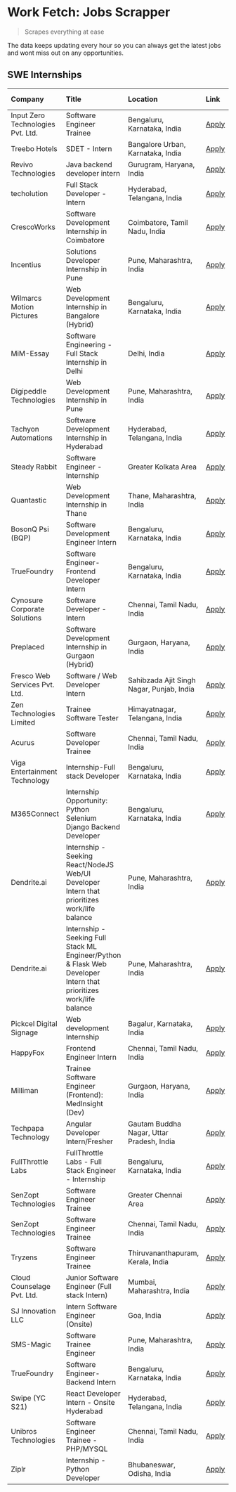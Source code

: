 # Work Fetch: Jobs Scrapper
> Scrapes everything at ease

The data keeps updating every hour so you can always get the latest jobs and wont miss out on any opportunities.

## SWE Internships
<!--START_SECTION:workfetch-->
| Company                           | Title                                                                                                              | Location                                  | Link                                                                                                                                                                                                                                                                                                                              | Date Posted   |
|:----------------------------------|:-------------------------------------------------------------------------------------------------------------------|:------------------------------------------|:----------------------------------------------------------------------------------------------------------------------------------------------------------------------------------------------------------------------------------------------------------------------------------------------------------------------------------|:--------------|
| Input Zero Technologies Pvt. Ltd. | Software Engineer Trainee                                                                                          | Bengaluru, Karnataka, India               | [Apply](https://in.linkedin.com/jobs/view/software-engineer-trainee-at-input-zero-technologies-pvt-ltd-3905719308?position=47&pageNum=0&refId=N7IZuA0My%2FqeWru5g0D5Aw%3D%3D&trackingId=f4Bcur0PdsHuxruR2%2B%2BnLw%3D%3D&trk=public_jobs_jserp-result_search-card)                                                                | 2024-04-21    |
| Treebo Hotels                     | SDET - Intern                                                                                                      | Bangalore Urban, Karnataka, India         | [Apply](https://in.linkedin.com/jobs/view/sdet-intern-at-treebo-hotels-3902832257?position=10&pageNum=0&refId=N7IZuA0My%2FqeWru5g0D5Aw%3D%3D&trackingId=9u5VC9f2yv0TvHHw9mK1fQ%3D%3D&trk=public_jobs_jserp-result_search-card)                                                                                                    | 2024-04-19    |
| Revivo Technologies               | Java backend developer intern                                                                                      | Gurugram, Haryana, India                  | [Apply](https://in.linkedin.com/jobs/view/java-backend-developer-intern-at-revivo-technologies-3906034446?position=27&pageNum=0&refId=N7IZuA0My%2FqeWru5g0D5Aw%3D%3D&trackingId=T8eSzIGz4KLk5DpcahdHNQ%3D%3D&trk=public_jobs_jserp-result_search-card)                                                                            | 2024-04-19    |
| techolution                       | Full Stack Developer - Intern                                                                                      | Hyderabad, Telangana, India               | [Apply](https://in.linkedin.com/jobs/view/full-stack-developer-intern-at-techolution-3904814977?position=29&pageNum=0&refId=N7IZuA0My%2FqeWru5g0D5Aw%3D%3D&trackingId=cZAWARa8DxUFBqRWMVh2SA%3D%3D&trk=public_jobs_jserp-result_search-card)                                                                                      | 2024-04-18    |
| CrescoWorks                       | Software Development Internship in Coimbatore                                                                      | Coimbatore, Tamil Nadu, India             | [Apply](https://in.linkedin.com/jobs/view/software-development-internship-in-coimbatore-at-crescoworks-3904327953?position=8&pageNum=0&refId=N7IZuA0My%2FqeWru5g0D5Aw%3D%3D&trackingId=lFAmPvzLN5LiO24Jnsx2ZQ%3D%3D&trk=public_jobs_jserp-result_search-card)                                                                     | 2024-04-17    |
| Incentius                         | Solutions Developer Internship in Pune                                                                             | Pune, Maharashtra, India                  | [Apply](https://in.linkedin.com/jobs/view/solutions-developer-internship-in-pune-at-incentius-3904329499?position=15&pageNum=0&refId=N7IZuA0My%2FqeWru5g0D5Aw%3D%3D&trackingId=0mvMLAw9USMplGNjRhk5Wg%3D%3D&trk=public_jobs_jserp-result_search-card)                                                                             | 2024-04-17    |
| Wilmarcs Motion Pictures          | Web Development Internship in Bangalore (Hybrid)                                                                   | Bengaluru, Karnataka, India               | [Apply](https://in.linkedin.com/jobs/view/web-development-internship-in-bangalore-hybrid-at-wilmarcs-motion-pictures-3904333111?position=43&pageNum=0&refId=N7IZuA0My%2FqeWru5g0D5Aw%3D%3D&trackingId=NKCVBq2XEk2n7%2F5RwxCMwA%3D%3D&trk=public_jobs_jserp-result_search-card)                                                    | 2024-04-17    |
| MiM-Essay                         | Software Engineering - Full Stack Internship in Delhi                                                              | Delhi, India                              | [Apply](https://in.linkedin.com/jobs/view/software-engineering-full-stack-internship-in-delhi-at-mim-essay-3901647332?position=19&pageNum=0&refId=N7IZuA0My%2FqeWru5g0D5Aw%3D%3D&trackingId=MkKHw%2F02xco%2BUyruQxwRvw%3D%3D&trk=public_jobs_jserp-result_search-card)                                                            | 2024-04-15    |
| Digipeddle Technologies           | Web Development Internship in Pune                                                                                 | Pune, Maharashtra, India                  | [Apply](https://in.linkedin.com/jobs/view/web-development-internship-in-pune-at-digipeddle-technologies-3898605884?position=38&pageNum=0&refId=N7IZuA0My%2FqeWru5g0D5Aw%3D%3D&trackingId=QfvaNDS6Tc0ZV7DhjGjk8Q%3D%3D&trk=public_jobs_jserp-result_search-card)                                                                   | 2024-04-13    |
| Tachyon Automations               | Software Development Internship in Hyderabad                                                                       | Hyderabad, Telangana, India               | [Apply](https://in.linkedin.com/jobs/view/software-development-internship-in-hyderabad-at-tachyon-automations-3896969464?position=23&pageNum=0&refId=N7IZuA0My%2FqeWru5g0D5Aw%3D%3D&trackingId=NlSog6W2H3uJVeApo1n4kA%3D%3D&trk=public_jobs_jserp-result_search-card)                                                             | 2024-04-12    |
| Steady Rabbit                     | Software Engineer - Internship                                                                                     | Greater Kolkata Area                      | [Apply](https://in.linkedin.com/jobs/view/software-engineer-internship-at-steady-rabbit-3885171077?position=4&pageNum=0&refId=N7IZuA0My%2FqeWru5g0D5Aw%3D%3D&trackingId=uwHTQLhmkc%2BQDM9w2nYfsw%3D%3D&trk=public_jobs_jserp-result_search-card)                                                                                  | 2024-04-08    |
| Quantastic                        | Web Development Internship in Thane                                                                                | Thane, Maharashtra, India                 | [Apply](https://in.linkedin.com/jobs/view/web-development-internship-in-thane-at-quantastic-3888221292?position=57&pageNum=0&refId=N7IZuA0My%2FqeWru5g0D5Aw%3D%3D&trackingId=uR5QmyArGaW8OAa%2FYgJh%2Fw%3D%3D&trk=public_jobs_jserp-result_search-card)                                                                           | 2024-04-08    |
| BosonQ Psi (BQP)                  | Software Development Engineer Intern                                                                               | Bengaluru, Karnataka, India               | [Apply](https://in.linkedin.com/jobs/view/software-development-engineer-intern-at-bosonq-psi-bqp-3888328596?position=22&pageNum=0&refId=N7IZuA0My%2FqeWru5g0D5Aw%3D%3D&trackingId=%2FljvchIQ%2Ba64Za%2BncBl2Iw%3D%3D&trk=public_jobs_jserp-result_search-card)                                                                    | 2024-04-06    |
| TrueFoundry                       | Software Engineer- Frontend Developer Intern                                                                       | Bengaluru, Karnataka, India               | [Apply](https://in.linkedin.com/jobs/view/software-engineer-frontend-developer-intern-at-truefoundry-3887320206?position=13&pageNum=0&refId=N7IZuA0My%2FqeWru5g0D5Aw%3D%3D&trackingId=y98QwNeXx5LWyF3Br3oBKw%3D%3D&trk=public_jobs_jserp-result_search-card)                                                                      | 2024-04-05    |
| Cynosure Corporate Solutions      | Software Developer -Intern                                                                                         | Chennai, Tamil Nadu, India                | [Apply](https://in.linkedin.com/jobs/view/software-developer-intern-at-cynosure-corporate-solutions-3884767755?position=14&pageNum=0&refId=N7IZuA0My%2FqeWru5g0D5Aw%3D%3D&trackingId=Aht2RlPLbGMxsKvM%2F4%2B9Fg%3D%3D&trk=public_jobs_jserp-result_search-card)                                                                   | 2024-04-04    |
| Preplaced                         | Software Development Internship in Gurgaon (Hybrid)                                                                | Gurgaon, Haryana, India                   | [Apply](https://in.linkedin.com/jobs/view/software-development-internship-in-gurgaon-hybrid-at-preplaced-3880567870?position=18&pageNum=0&refId=N7IZuA0My%2FqeWru5g0D5Aw%3D%3D&trackingId=mc0o3joh4d66NIg7i3jE%2Fw%3D%3D&trk=public_jobs_jserp-result_search-card)                                                                | 2024-04-01    |
| Fresco Web Services Pvt. Ltd.     | Software / Web Developer Intern                                                                                    | Sahibzada Ajit Singh Nagar, Punjab, India | [Apply](https://in.linkedin.com/jobs/view/software-web-developer-intern-at-fresco-web-services-pvt-ltd-3880552598?position=51&pageNum=0&refId=N7IZuA0My%2FqeWru5g0D5Aw%3D%3D&trackingId=FI0Tgxx8StEq%2Bz8xGUWbDA%3D%3D&trk=public_jobs_jserp-result_search-card)                                                                  | 2024-04-01    |
| Zen Technologies Limited          | Trainee Software  Tester                                                                                           | Himayatnagar, Telangana, India            | [Apply](https://in.linkedin.com/jobs/view/trainee-software-tester-at-zen-technologies-limited-3872100214?position=7&pageNum=0&refId=N7IZuA0My%2FqeWru5g0D5Aw%3D%3D&trackingId=35Pt3ewDhToI%2FGrCpSgofA%3D%3D&trk=public_jobs_jserp-result_search-card)                                                                            | 2024-03-26    |
| Acurus                            | Software Developer Trainee                                                                                         | Chennai, Tamil Nadu, India                | [Apply](https://in.linkedin.com/jobs/view/software-developer-trainee-at-acurus-3871400616?position=16&pageNum=0&refId=N7IZuA0My%2FqeWru5g0D5Aw%3D%3D&trackingId=bS2Q4UEyUZq2d3AzteZlpw%3D%3D&trk=public_jobs_jserp-result_search-card)                                                                                            | 2024-03-26    |
| Viga Entertainment Technology     | Internship-Full stack Developer                                                                                    | Bengaluru, Karnataka, India               | [Apply](https://in.linkedin.com/jobs/view/internship-full-stack-developer-at-viga-entertainment-technology-3870669789?position=20&pageNum=0&refId=N7IZuA0My%2FqeWru5g0D5Aw%3D%3D&trackingId=drBlsTl6lrNb1TzlewTVZQ%3D%3D&trk=public_jobs_jserp-result_search-card)                                                                | 2024-03-25    |
| M365Connect                       | Internship Opportunity: Python Selenium Django Backend Developer                                                   | Bengaluru, Karnataka, India               | [Apply](https://in.linkedin.com/jobs/view/internship-opportunity-python-selenium-django-backend-developer-at-m365connect-3868219387?position=60&pageNum=0&refId=N7IZuA0My%2FqeWru5g0D5Aw%3D%3D&trackingId=Nie%2FxlcEs33x0%2FHyfzsOQQ%3D%3D&trk=public_jobs_jserp-result_search-card)                                              | 2024-03-24    |
| Dendrite.ai                       | Internship - Seeking React/NodeJS Web/UI Developer Intern that prioritizes work/life balance                       | Pune, Maharashtra, India                  | [Apply](https://in.linkedin.com/jobs/view/internship-seeking-react-nodejs-web-ui-developer-intern-that-prioritizes-work-life-balance-at-dendrite-ai-3853583200?position=31&pageNum=0&refId=N7IZuA0My%2FqeWru5g0D5Aw%3D%3D&trackingId=uDtL90SJVQfb2pKS8QIqRA%3D%3D&trk=public_jobs_jserp-result_search-card)                       | 2024-03-12    |
| Dendrite.ai                       | Internship - Seeking Full Stack ML Engineer/Python & Flask Web Developer Intern that prioritizes work/life balance | Pune, Maharashtra, India                  | [Apply](https://in.linkedin.com/jobs/view/internship-seeking-full-stack-ml-engineer-python-flask-web-developer-intern-that-prioritizes-work-life-balance-at-dendrite-ai-3853583202?position=58&pageNum=0&refId=N7IZuA0My%2FqeWru5g0D5Aw%3D%3D&trackingId=8yg%2FEJQbHOl9AcYH9II2ag%3D%3D&trk=public_jobs_jserp-result_search-card) | 2024-03-12    |
| Pickcel Digital Signage           | Web development Internship                                                                                         | Bagalur, Karnataka, India                 | [Apply](https://in.linkedin.com/jobs/view/web-development-internship-at-pickcel-digital-signage-3849506118?position=49&pageNum=0&refId=N7IZuA0My%2FqeWru5g0D5Aw%3D%3D&trackingId=dgeRHrJZx8341w0pgtpPKg%3D%3D&trk=public_jobs_jserp-result_search-card)                                                                           | 2024-03-08    |
| HappyFox                          | Frontend Engineer Intern                                                                                           | Chennai, Tamil Nadu, India                | [Apply](https://in.linkedin.com/jobs/view/frontend-engineer-intern-at-happyfox-3848357951?position=48&pageNum=0&refId=N7IZuA0My%2FqeWru5g0D5Aw%3D%3D&trackingId=z8wU8XbxBgv8iHbM2uIY%2Fw%3D%3D&trk=public_jobs_jserp-result_search-card)                                                                                          | 2024-03-07    |
| Milliman                          | Trainee Software Engineer (Frontend): MedInsight (Dev)                                                             | Gurgaon, Haryana, India                   | [Apply](https://in.linkedin.com/jobs/view/trainee-software-engineer-frontend-medinsight-dev-at-milliman-3792874280?position=9&pageNum=0&refId=N7IZuA0My%2FqeWru5g0D5Aw%3D%3D&trackingId=IZGOHZE7oxiSIGiDLc%2Fk%2Fw%3D%3D&trk=public_jobs_jserp-result_search-card)                                                                | 2024-03-01    |
| Techpapa Technology               | Angular Developer Intern/Fresher                                                                                   | Gautam Buddha Nagar, Uttar Pradesh, India | [Apply](https://in.linkedin.com/jobs/view/angular-developer-intern-fresher-at-techpapa-technology-3834305862?position=53&pageNum=0&refId=N7IZuA0My%2FqeWru5g0D5Aw%3D%3D&trackingId=Q%2Fjf2MHJDLnqf5JpVd5biQ%3D%3D&trk=public_jobs_jserp-result_search-card)                                                                       | 2024-02-20    |
| FullThrottle Labs                 | FullThrottle Labs - Full Stack Engineer - Internship                                                               | Bengaluru, Karnataka, India               | [Apply](https://in.linkedin.com/jobs/view/fullthrottle-labs-full-stack-engineer-internship-at-fullthrottle-labs-3829636016?position=52&pageNum=0&refId=N7IZuA0My%2FqeWru5g0D5Aw%3D%3D&trackingId=mD3EeV%2Bdb05TX%2FoMHY8e3g%3D%3D&trk=public_jobs_jserp-result_search-card)                                                       | 2024-02-17    |
| SenZopt Technologies              | Software Engineer Trainee                                                                                          | Greater Chennai Area                      | [Apply](https://in.linkedin.com/jobs/view/software-engineer-trainee-at-senzopt-technologies-3827688781?position=30&pageNum=0&refId=N7IZuA0My%2FqeWru5g0D5Aw%3D%3D&trackingId=PoiXN2%2FuIerdaXx2zOOA5Q%3D%3D&trk=public_jobs_jserp-result_search-card)                                                                             | 2024-02-12    |
| SenZopt Technologies              | Software Engineer Trainee                                                                                          | Chennai, Tamil Nadu, India                | [Apply](https://in.linkedin.com/jobs/view/software-engineer-trainee-at-senzopt-technologies-3827686880?position=46&pageNum=0&refId=N7IZuA0My%2FqeWru5g0D5Aw%3D%3D&trackingId=DY1TTq6KxpPO5FHsg4XsbQ%3D%3D&trk=public_jobs_jserp-result_search-card)                                                                               | 2024-02-12    |
| Tryzens                           | Software Engineer Trainee                                                                                          | Thiruvananthapuram, Kerala, India         | [Apply](https://in.linkedin.com/jobs/view/software-engineer-trainee-at-tryzens-3809363491?position=32&pageNum=0&refId=N7IZuA0My%2FqeWru5g0D5Aw%3D%3D&trackingId=kCytwrDJ4YDYclKMIa5ByQ%3D%3D&trk=public_jobs_jserp-result_search-card)                                                                                            | 2024-01-18    |
| Cloud Counselage Pvt. Ltd.        | Junior Software Engineer (Full stack Intern)                                                                       | Mumbai, Maharashtra, India                | [Apply](https://in.linkedin.com/jobs/view/junior-software-engineer-full-stack-intern-at-cloud-counselage-pvt-ltd-3803132814?position=24&pageNum=0&refId=N7IZuA0My%2FqeWru5g0D5Aw%3D%3D&trackingId=R2HtoHXj2Kc9XmlS4N6DFg%3D%3D&trk=public_jobs_jserp-result_search-card)                                                          | 2024-01-11    |
| SJ Innovation LLC                 | Intern Software Engineer (Onsite)                                                                                  | Goa, India                                | [Apply](https://in.linkedin.com/jobs/view/intern-software-engineer-onsite-at-sj-innovation-llc-3799959011?position=40&pageNum=0&refId=N7IZuA0My%2FqeWru5g0D5Aw%3D%3D&trackingId=pIvdMvHTZzaPdLI4wBqtZw%3D%3D&trk=public_jobs_jserp-result_search-card)                                                                            | 2024-01-11    |
| SMS-Magic                         | Software Trainee Engineer                                                                                          | Pune, Maharashtra, India                  | [Apply](https://in.linkedin.com/jobs/view/software-trainee-engineer-at-sms-magic-3761409781?position=25&pageNum=0&refId=N7IZuA0My%2FqeWru5g0D5Aw%3D%3D&trackingId=nx3vdcZPiOeiQZmOWsf30g%3D%3D&trk=public_jobs_jserp-result_search-card)                                                                                          | 2023-11-16    |
| TrueFoundry                       | Software Engineer-Backend Intern                                                                                   | Bengaluru, Karnataka, India               | [Apply](https://in.linkedin.com/jobs/view/software-engineer-backend-intern-at-truefoundry-3779508170?position=26&pageNum=0&refId=N7IZuA0My%2FqeWru5g0D5Aw%3D%3D&trackingId=dUqOicQz3eK39kiIpzs%2Bew%3D%3D&trk=public_jobs_jserp-result_search-card)                                                                               | 2023-11-10    |
| Swipe (YC S21)                    | React Developer Intern - Onsite Hyderabad                                                                          | Hyderabad, Telangana, India               | [Apply](https://in.linkedin.com/jobs/view/react-developer-intern-onsite-hyderabad-at-swipe-yc-s21-3737600089?position=34&pageNum=0&refId=N7IZuA0My%2FqeWru5g0D5Aw%3D%3D&trackingId=RGdtQBEQ2EPoMpmFSLumXA%3D%3D&trk=public_jobs_jserp-result_search-card)                                                                         | 2023-10-13    |
| Unibros Technologies              | Software Engineer Trainee - PHP/MYSQL                                                                              | Chennai, Tamil Nadu, India                | [Apply](https://in.linkedin.com/jobs/view/software-engineer-trainee-php-mysql-at-unibros-technologies-3656599241?position=33&pageNum=0&refId=N7IZuA0My%2FqeWru5g0D5Aw%3D%3D&trackingId=DFozwkJMTh7tuIBAL1gtFA%3D%3D&trk=public_jobs_jserp-result_search-card)                                                                     | 2023-06-12    |
| Ziplr                             | Internship - Python Developer                                                                                      | Bhubaneswar, Odisha, India                | [Apply](https://in.linkedin.com/jobs/view/internship-python-developer-at-ziplr-3645677592?position=56&pageNum=0&refId=N7IZuA0My%2FqeWru5g0D5Aw%3D%3D&trackingId=aeRXCXre8jS5JxUeQbY0IQ%3D%3D&trk=public_jobs_jserp-result_search-card)                                                                                            | 2023-06-02    |
<!--END_SECTION:workfetch-->
